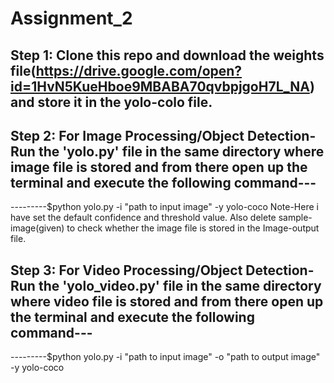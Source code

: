 # Assignment_2

## Step 1: Clone this repo and download the weights file(https://drive.google.com/open?id=1HvN5KueHboe9MBABA70qvbpjgoH7L_NA) and store it in the yolo-colo file.

## Step 2: For Image Processing/Object Detection- Run the 'yolo.py' file in the same directory where image file is stored and from there open up the terminal and execute the following command---
---------$python yolo.py -i "path to input image" -y yolo-coco
Note-Here i have set the default confidence and threshold value. Also delete sample-image(given) to check whether the image file is stored in the Image-output file.

## Step 3: For Video Processing/Object Detection- Run the 'yolo_video.py' file in the same directory where video file is stored and from there open up the terminal and execute the following command---
---------$python yolo.py -i "path to input image" -o "path to output image" -y yolo-coco
